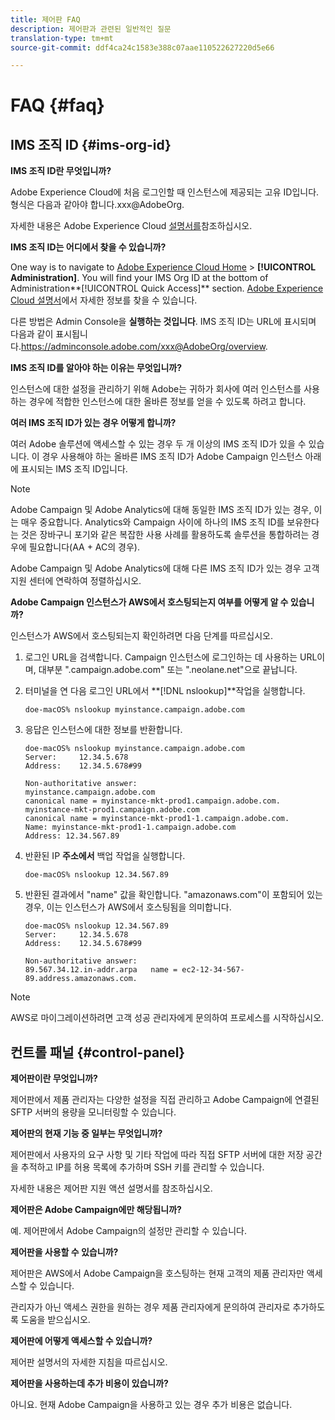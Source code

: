 ```yaml
---
title: 제어판 FAQ
description: 제어판과 관련된 일반적인 질문
translation-type: tm+mt
source-git-commit: ddf4ca24c1583e388c07aae110522627220d5e66

---
```



# FAQ {#faq}

## IMS 조직 ID {#ims-org-id}

**IMS 조직 ID란 무엇입니까?**

Adobe Experience Cloud에 처음 로그인할 때 인스턴스에 제공되는 고유 ID입니다. 형식은 다음과 같아야 합니다.xxx@AdobeOrg.

자세한 내용은 Adobe Experience Cloud [설명서를](https://marketing.adobe.com/resources/help/en_US/mcloud/organizations.html)참조하십시오.

**IMS 조직 ID는 어디에서 찾을 수 있습니까?**

One way is to navigate to [Adobe Experience Cloud Home](https://experiencecloud.adobe.com/) > **[!UICONTROL Administration]**. You will find your IMS Org ID at the bottom of Administration**[!UICONTROL Quick Access]** section. [Adobe Experience Cloud 설명서](https://marketing.adobe.com/resources/help/en_US/mcloud/organizations.html)에서 자세한 정보를 찾을 수 있습니다.

다른 방법은 Admin Console을 **실행하는 것입니다**. IMS 조직 ID는 URL에 표시되며 다음과 같이 표시됩니다.https://adminconsole.adobe.com/xxx@AdobeOrg/overview.

**IMS 조직 ID를 알아야 하는 이유는 무엇입니까?**

인스턴스에 대한 설정을 관리하기 위해 Adobe는 귀하가 회사에 여러 인스턴스를 사용하는 경우에 적합한 인스턴스에 대한 올바른 정보를 얻을 수 있도록 하려고 합니다.

**여러 IMS 조직 ID가 있는 경우 어떻게 합니까?**

여러 Adobe 솔루션에 액세스할 수 있는 경우 두 개 이상의 IMS 조직 ID가 있을 수 있습니다. 이 경우 사용해야 하는 올바른 IMS 조직 ID가 Adobe Campaign 인스턴스 아래에 표시되는 IMS 조직 ID입니다.

>[!NOTE]
>
>Adobe Campaign 및 Adobe Analytics에 대해 동일한 IMS 조직 ID가 있는 경우, 이는 매우 중요합니다. Analytics와 Campaign 사이에 하나의 IMS 조직 ID를 보유한다는 것은 장바구니 포기와 같은 복잡한 사용 사례를 활용하도록 솔루션을 통합하려는 경우에 필요합니다(AA + AC의 경우).
>
>Adobe Campaign 및 Adobe Analytics에 대해 다른 IMS 조직 ID가 있는 경우 고객 지원 센터에 연락하여 정렬하십시오.

**Adobe Campaign 인스턴스가 AWS에서 호스팅되는지 여부를 어떻게 알 수 있습니까?**

인스턴스가 AWS에서 호스팅되는지 확인하려면 다음 단계를 따르십시오.

1. 로그인 URL을 검색합니다. Campaign 인스턴스에 로그인하는 데 사용하는 URL이며, 대부분 &quot;.campaign.adobe.com&quot; 또는 &quot;.neolane.net&quot;으로 끝납니다.
1. 터미널을 연 다음 로그인 URL에서 **[!DNL nslookup]**작업을 실행합니다.

   `doe-macOS% nslookup myinstance.campaign.adobe.com`

1. 응답은 인스턴스에 대한 정보를 반환합니다.

   ```
   doe-macOS% nslookup myinstance.campaign.adobe.com
   Server:     12.34.5.678
   Address:    12.34.5.678#99
   
   Non-authoritative answer:
   myinstance.campaign.adobe.com
   canonical name = myinstance-mkt-prod1.campaign.adobe.com.
   myinstance-mkt-prod1.campaign.adobe.com
   canonical name = myinstance-mkt-prod1-1.campaign.adobe.com.
   Name: myinstance-mkt-prod1-1.campaign.adobe.com
   Address: 12.34.567.89
   ```

1. 반환된 IP **주소에서** 백업 작업을 실행합니다.

   `doe-macOS% nslookup 12.34.567.89`

1. 반환된 결과에서 &quot;name&quot; 값을 확인합니다. &quot;amazonaws.com&quot;이 포함되어 있는 경우, 이는 인스턴스가 AWS에서 호스팅됨을 의미합니다.

   ```
   doe-macOS% nslookup 12.34.567.89
   Server:     12.34.5.678
   Address:    12.34.5.678#99
   
   Non-authoritative answer:
   89.567.34.12.in-addr.arpa   name = ec2-12-34-567-89.address.amazonaws.com.
   ```

>[!NOTE]
>
>AWS로 마이그레이션하려면 고객 성공 관리자에게 문의하여 프로세스를 시작하십시오.

## 컨트롤 패널 {#control-panel}

**제어판이란 무엇입니까?**

제어판에서 제품 관리자는 다양한 설정을 직접 관리하고 Adobe Campaign에 연결된 SFTP 서버의 용량을 모니터링할 수 있습니다.

**제어판의 현재 기능 중 일부는 무엇입니까?**

제어판에서 사용자의 요구 사항 및 기타 작업에 따라 직접 SFTP 서버에 대한 저장 공간을 추적하고 IP를 허용 목록에 추가하며 SSH 키를 관리할 수 있습니다.

자세한 내용은 제어판 지원 액션 설명서를 참조하십시오.

**제어판은 Adobe Campaign에만 해당됩니까?**

예. 제어판에서 Adobe Campaign의 설정만 관리할 수 있습니다.

**제어판을 사용할 수 있습니까?**

제어판은 AWS에서 Adobe Campaign을 호스팅하는 현재 고객의 제품 관리자만 액세스할 수 있습니다.

관리자가 아닌 액세스 권한을 원하는 경우 제품 관리자에게 문의하여 관리자로 추가하도록 도움을 받으십시오.

**제어판에 어떻게 액세스할 수 있습니까?**

제어판 설명서의 자세한 지침을 따르십시오.

**제어판을 사용하는데 추가 비용이 있습니까?**

아니요. 현재 Adobe Campaign을 사용하고 있는 경우 추가 비용은 없습니다.
